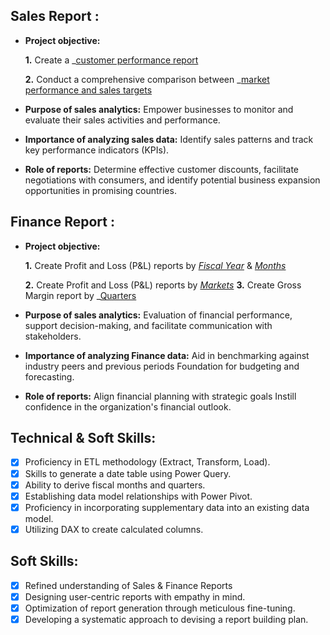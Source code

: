 ## Sales Report :


- **Project objective:** 

    **1.** Create a _[customer performance report](https://github.com/AnkurPandey7/Excel-Sales-Analytics/blob/main/Customer%20Performance%20Report.pdf) 

    **2.** Conduct a comprehensive comparison between _[market performance and sales targets](https://github.com/AnkurPandey7/Excel-Sales-Analytics/blob/main/Market%20Performance%20vs%20Target%20Report.pdf)

- **Purpose of sales analytics:** Empower businesses to monitor and evaluate their sales activities and performance.

- **Importance of analyzing sales data:** Identify sales patterns and track key performance indicators (KPIs).

- **Role of reports:** Determine effective customer discounts, facilitate negotiations with consumers, and identify potential business expansion opportunities in promising countries.


## Finance Report :

- **Project objective:** 

    **1.** Create Profit and Loss (P&L) reports by _[Fiscal Year](https://github.com/AnkurPandey7/Excel-Sales-Analytics/blob/main/P%26L%20Statement%20by%20Fiscal%20Year.pdf)_ & _[Months](https://github.com/AnkurPandey7/Excel-Sales-Analytics/blob/main/P%26L%20Statement%20by%20Fiscal%20Month.pdf)_ 

   **2.** Create Profit and Loss (P&L) reports by _[Markets](https://github.com/AnkurPandey7/Excel-Sales-Analytics/blob/main/P%26L%20Statement%20by%20Market.pdf)_
   **3.** Create Gross Margin report by _[Quarters](https://github.com/AnkurPandey7/Excel-Sales-Analytics/blob/main/P%26L%20Statement%20by%20Market.pdf)
- **Purpose of sales analytics:** Evaluation of financial performance, support decision-making, and facilitate communication with stakeholders.

- **Importance of analyzing Finance data:** Aid in benchmarking against industry peers and previous periods Foundation for budgeting and forecasting.

- **Role of reports:** Align financial planning with strategic goals Instill confidence in the organization's financial outlook.


## Technical & Soft Skills:
- [x]	Proficiency in ETL methodology (Extract, Transform, Load).
- [x]	Skills to generate a date table using Power Query.
- [x]	Ability to derive fiscal months and quarters.
- [x]	Establishing data model relationships with Power Pivot.
- [x]	Proficiency in incorporating supplementary data into an existing data model.
- [x]	Utilizing DAX to create calculated columns.

## Soft Skills:
- [x]	Refined understanding of Sales & Finance Reports
- [x]	Designing user-centric reports with empathy in mind.
- [x]	Optimization of report generation through meticulous fine-tuning.
- [x]	Developing a systematic approach to devising a report building plan.
